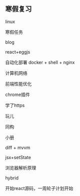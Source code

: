 ## 寒假复习

linux

寒假任务 

blog

react+eggjs

自动化部署 docker + shell + nginx 

计算机网络 

前端性能优化

chrome插件

学了https

玩儿

同构

小册

diff + mvvm

jsx+setState

浏览器解析原理

hybrid

开始react源码，一周轮子计划开始